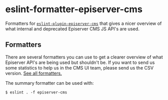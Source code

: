 # eslint-formatter-episerver-cms

Formatters for [`eslint-plugin-episerver-cms`](https://github.com/seriema/eslint-plugin-episerver-cms) that gives a nicer overview of what internal and deprecated Episerver CMS JS API's are used.

## Formatters

There are several formatters you can use to get a clearer overview of what Episerver API's are being used but shouldn't be. If you want to send us some statistics to help us in the CMS UI team, please send us the CSV version. [See all formatters.](docs/README.md)

The summary formatter can be used with:

```console
$ eslint . -f episerver-cms
```
